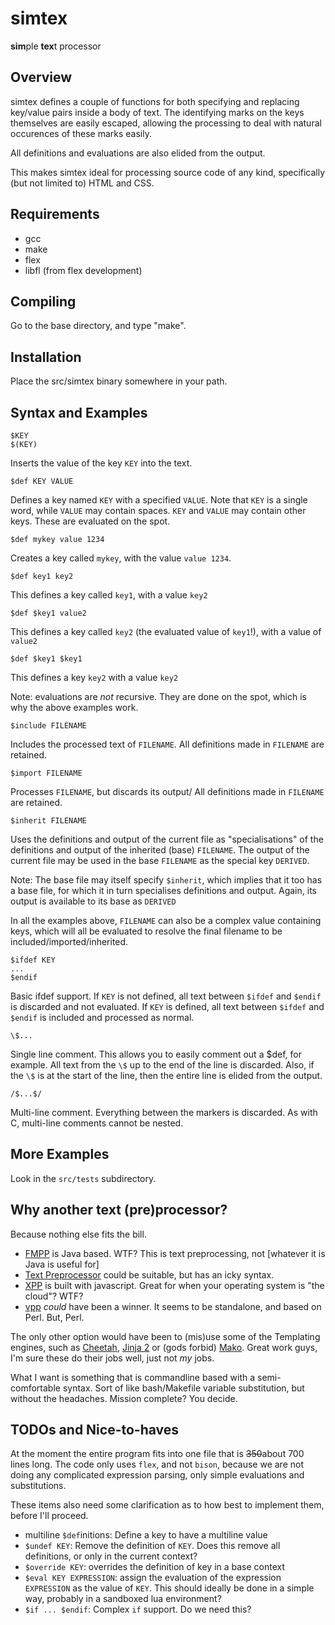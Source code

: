 # simtex

**sim**ple **tex**t processor

## Overview

simtex defines a couple of functions for both specifying and replacing
key/value pairs inside a body of text.
The identifying marks on the keys themselves are easily escaped,
allowing the processing to deal with natural occurences of these
marks easily.

All definitions and evaluations are also elided from the output.

This makes simtex ideal for processing source code of any kind, specifically
(but not limited to) HTML and CSS.

## Requirements

- gcc
- make
- flex
- libfl (from flex development)

## Compiling

Go to the base directory, and type "make".

## Installation

Place the src/simtex binary somewhere in your path.

## Syntax and Examples

	$KEY
	$(KEY)
	
Inserts the value of the key `KEY` into the text.
	
	$def KEY VALUE
	
Defines a key named `KEY` with a specified `VALUE`.
Note that `KEY` is a single word, while `VALUE` may contain spaces.
`KEY` and `VALUE` may contain other keys. These are evaluated on the spot.

	$def mykey value 1234

Creates a key called `mykey`, with the value `value 1234`.

	$def key1 key2
	
This defines a key called `key1`, with a value `key2`

	$def $key1 value2

This defines a key called `key2` (the evaluated value of `key1`!), with a value of `value2`

	$def $key1 $key1

This defines a key `key2` with a value `key2`

Note: evaluations are *not* recursive. They are done on the spot, which
is why the above examples work.

	$include FILENAME

Includes the processed text of `FILENAME`.
All definitions made in `FILENAME` are retained.

	$import FILENAME

Processes `FILENAME`, but discards its output/
All definitions made in `FILENAME` are retained.
	
	$inherit FILENAME

Uses the definitions and output of the current file as "specialisations"
of the definitions and output of the inherited (base) `FILENAME`.
The output of the current file may be used in the base `FILENAME` as the
special key `DERIVED`.

Note: The base file may itself specify `$inherit`, which implies that it too
has a base file, for which it in turn specialises definitions and output.
Again, its output is available to its base as `DERIVED`

In all the examples above, `FILENAME` can also be a complex value containing keys, which 
will all be evaluated to resolve the final filename to be included/imported/inherited.

	$ifdef KEY
	...
	$endif

Basic ifdef support. If `KEY` is not defined, all text between `$ifdef` and `$endif` 
is discarded and not evaluated. If `KEY` is defined, all text between `$ifdef` and `$endif` is
included and processed as normal.

	\$... 

Single line comment. This allows you to easily comment out a $def, for example. All text
from the `\$` up to the end of the line is discarded. Also, if the `\$` is at the start of the line,
then the entire line is elided from the output.

	/$...$/

Multi-line comment. Everything between the markers is discarded. As with C, multi-line comments
cannot be nested.

## More Examples

Look in the `src/tests` subdirectory.

## Why another text (pre)processor?

Because nothing else fits the bill.

- [FMPP][1] is Java based. WTF? This is text preprocessing, not [whatever it is Java is useful for]
- [Text Preprocessor][2] could be suitable, but has an icky syntax.
- [XPP][3] is built with javascript. Great for when your operating system is "the cloud"? WTF?
- [vpp][4] *could* have been a winner. It seems to be standalone, and based on Perl. But, Perl.

The only other option would have been to (mis)use some of the Templating engines, such as [Cheetah][5], 
[Jinja 2][6] or (gods forbid) [Mako][7]. Great work guys, I'm sure these do their jobs well, just not *my* jobs.

What I want is something that is commandline based with a semi-comfortable syntax. Sort of like
bash/Makefile variable substitution, but without the headaches. Mission complete? You decide.

[1]: http://fmpp.sourceforge.net/
[2]: https://developer.mozilla.org/en-US/docs/Build/Text_Preprocessor
[3]: http://www.cross-browser.com/x/docs/xpp_reference.php
[4]: http://linux.die.net/man/1/vpp
[5]: http://www.cheetahtemplate.org/
[6]: http://jinja.pocoo.org/docs/
[7]: http://www.makotemplates.org/

## TODOs and Nice-to-haves

At the moment the entire program fits into one file that is ~~350~~about 700 lines long. The code only uses `flex`, and not `bison`, because we are not doing any complicated expression parsing, only simple evaluations and substitutions.

These items also need some clarification as to how best to implement them, before I'll proceed.

- multiline `$def`initions: Define a key to have a multiline value
- `$undef KEY`: Remove the definition of `KEY`. Does this remove all definitions, or only in the current context?
- `$override KEY`: overrides the definition of key in a base context
- `$eval KEY EXPRESSION`: assign the evaluation of the expression `EXPRESSION` as the value of `KEY`. This should ideally be done in a simple way, probably in a sandboxed lua environment?
- `$if ... $endif`: Complex `if` support. Do we need this?



